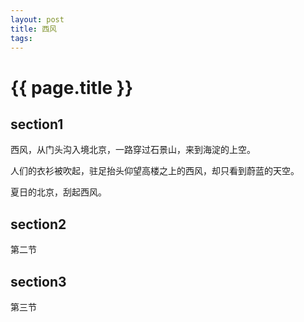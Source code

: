 ```yaml
---
layout: post
title: 西风
tags: 
---
```


{{ page.title }}
===========



## section1

西风，从门头沟入境北京，一路穿过石景山，来到海淀的上空。

人们的衣衫被吹起，驻足抬头仰望高楼之上的西风，却只看到蔚蓝的天空。

夏日的北京，刮起西风。

## section2

第二节

## section3

第三节
